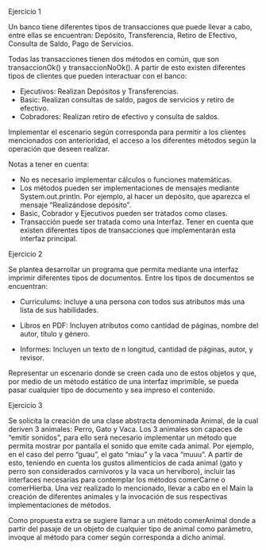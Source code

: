 Ejercicio 1

Un banco tiene diferentes tipos de transacciones que puede llevar a cabo, entre ellas se encuentran: Depósito, Transferencia, Retiro de Efectivo, Consulta de Saldo, Pago de Servicios. 

Todas las transacciones tienen dos métodos en común, que son transaccionOk() y transaccionNoOk().
A partir de esto existen diferentes tipos de clientes que pueden interactuar con el banco:

- Ejecutivos: Realizan Depósitos y Transferencias.
- Basic: Realizan consultas de saldo, pagos de servicios y retiro de efectivo.
- Cobradores: Realizan retiro de efectivo y consulta de saldos.

Implementar el escenario según corresponda para permitir a los clientes mencionados con anterioridad, el acceso a los diferentes métodos según la operación que deseen realizar.

Notas a tener en cuenta:

- No es necesario implementar cálculos o funciones matemáticas. 
- Los métodos pueden ser implementaciones de mensajes mediante System.out.println. Por ejemplo, al hacer un depósito, que aparezca el mensaje “Realizándose depósito”.
- Basic, Cobrador y Ejecutivos pueden ser tratados como clases.
- Transacción puede ser tratada como una Interfaz. Tener en cuenta que existen diferentes tipos de transacciones que implementarán esta interfaz principal.

Ejercicio 2

Se plantea desarrollar un programa que permita mediante una interfaz imprimir diferentes tipos de documentos.
Entre los tipos de documentos se encuentran:

- Curriculums: incluye a una persona con todos sus atributos más una lista de sus habilidades.

- Libros en PDF: Incluyen atributos como cantidad de páginas, nombre del autor, título y género.

- Informes: Incluyen un texto de n longitud, cantidad de páginas, autor, y revisor.

Representar un escenario donde se creen cada uno de estos objetos y que, por medio de un método estático de una interfaz imprimible, se pueda pasar cualquier tipo de documento y sea impreso el contenido.

Ejercicio 3

Se solicita la creación de una clase abstracta denominada Animal, de la cual deriven 3 animales: Perro, Gato y Vaca. Los 3 animales son capaces de “emitir sonidos”, para ello será necesario implementar un método que permita mostrar por pantalla el sonido que emite cada animal. Por ejemplo, en el caso del perro “guau”, el gato “miau” y la vaca “muuu”.
A partir de esto, teniendo en cuenta los gustos alimenticios de cada animal (gato y perro son considerados carnívoros y la vaca un hervíboro), incluir las interfaces necesarias para contemplar los métodos comerCarne o comerHierba.
Una vez realizado lo mencionado, llevar a cabo en el Main la creación de diferentes animales y la invocación de sus respectivas implementaciones de métodos.

Como propuesta extra se sugiere llamar a un método comerAnimal donde a partir del pasaje de un objeto de cualquier tipo de animal como parámetro, invoque al método para comer según corresponda a dicho animal.
